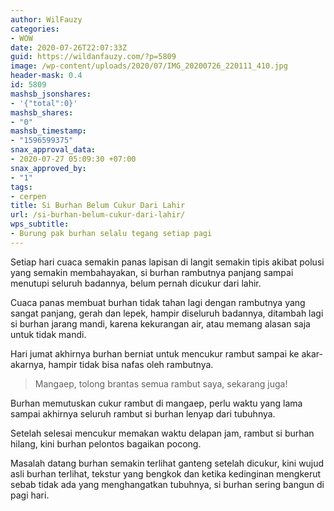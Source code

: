 ```yaml
---
author: WilFauzy
categories:
- WOW
date: 2020-07-26T22:07:33Z
guid: https://wildanfauzy.com/?p=5809
image: /wp-content/uploads/2020/07/IMG_20200726_220111_410.jpg
header-mask: 0.4
id: 5809
mashsb_jsonshares:
- '{"total":0}'
mashsb_shares:
- "0"
mashsb_timestamp:
- "1596599375"
snax_approval_data:
- 2020-07-27 05:09:30 +07:00
snax_approved_by:
- "1"
tags:
- cerpen
title: Si Burhan Belum Cukur Dari Lahir
url: /si-burhan-belum-cukur-dari-lahir/
wps_subtitle:
- Burung pak burhan selalu tegang setiap pagi
---
```


Setiap hari cuaca semakin panas lapisan di langit semakin tipis akibat polusi yang semakin membahayakan, si burhan rambutnya panjang sampai menutupi seluruh badannya, belum pernah dicukur dari lahir.&nbsp;

Cuaca panas membuat burhan tidak tahan lagi dengan rambutnya yang sangat panjang, gerah dan lepek, hampir diseluruh badannya, ditambah lagi si burhan jarang mandi, karena kekurangan air, atau memang alasan saja untuk tidak mandi.&nbsp;

Hari jumat akhirnya burhan berniat untuk mencukur rambut sampai ke akar-akarnya, hampir tidak bisa nafas oleh rambutnya.&nbsp;

> Mangaep, tolong brantas semua rambut saya, sekarang juga!&nbsp;

Burhan memutuskan cukur rambut di mangaep, perlu waktu yang lama sampai akhirnya seluruh rambut si burhan lenyap dari tubuhnya.&nbsp;

Setelah selesai mencukur memakan waktu delapan jam, rambut si burhan hilang, kini burhan pelontos bagaikan pocong.&nbsp;

Masalah datang burhan semakin terlihat ganteng setelah dicukur, kini wujud asli burhan terlihat, tekstur yang bengkok dan ketika kedinginan mengkerut sebab tidak ada yang menghangatkan tubuhnya, si burhan sering bangun di pagi hari.&nbsp;